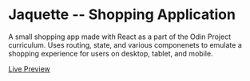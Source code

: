 # Jaquette -- Shopping Application

A small shopping app made with React as a part of the Odin Project curriculum. Uses routing, state, and various componenets to emulate a shopping experience for users on desktop, tablet, and mobile. 

<a href="https://jaquetteshop.netlify.app/">Live Preview</a>
